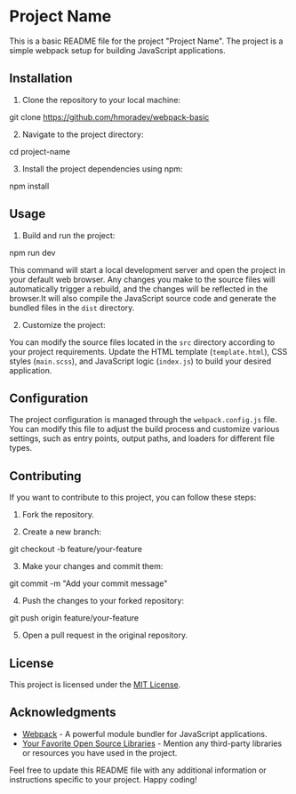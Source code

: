 # Project Name

This is a basic README file for the project "Project Name". The project is a simple webpack setup for building JavaScript applications.

## Installation

1. Clone the repository to your local machine:

git clone https://github.com/hmoradev/webpack-basic

2. Navigate to the project directory:

cd project-name

3. Install the project dependencies using npm:

npm install

## Usage

1. Build and run the project:

npm run dev

This command will start a local development server and open the project in your default web browser. Any changes you make to the source files will automatically trigger a rebuild, and the changes will be reflected in the browser.It will also compile the JavaScript source code and generate the bundled files in the `dist` directory.

2. Customize the project:

You can modify the source files located in the `src` directory according to your project requirements. Update the HTML template (`template.html`), CSS styles (`main.scss`), and JavaScript logic (`index.js`) to build your desired application.

## Configuration

The project configuration is managed through the `webpack.config.js` file. You can modify this file to adjust the build process and customize various settings, such as entry points, output paths, and loaders for different file types.

## Contributing

If you want to contribute to this project, you can follow these steps:

1. Fork the repository.

2. Create a new branch:

git checkout -b feature/your-feature


3. Make your changes and commit them:

git commit -m "Add your commit message"


4. Push the changes to your forked repository:

git push origin feature/your-feature


5. Open a pull request in the original repository.

## License

This project is licensed under the [MIT License](LICENSE.md).

## Acknowledgments

- [Webpack](https://webpack.js.org/) - A powerful module bundler for JavaScript applications.
- [Your Favorite Open Source Libraries](https://example.com/) - Mention any third-party libraries or resources you have used in the project.

Feel free to update this README file with any additional information or instructions specific to your project. Happy coding!
